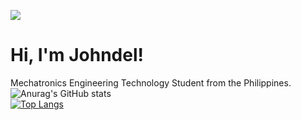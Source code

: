 ![](https://johndeltorrizo.github.io/Johndel-Torrizo/)
# Hi, I'm Johndel!

Mechatronics Engineering Technology Student from the Philippines.
![Anurag's GitHub stats](https://github-readme-stats.vercel.app/api?username=JohndelTorrizo&theme=github_dark&show_icons=true) <br>
[![Top Langs](https://github-readme-stats.vercel.app/api/top-langs/?username=JohndelTorrizo&theme=github_dark&layout=compact)](https://github.com/anuraghazra/github-readme-stats)


